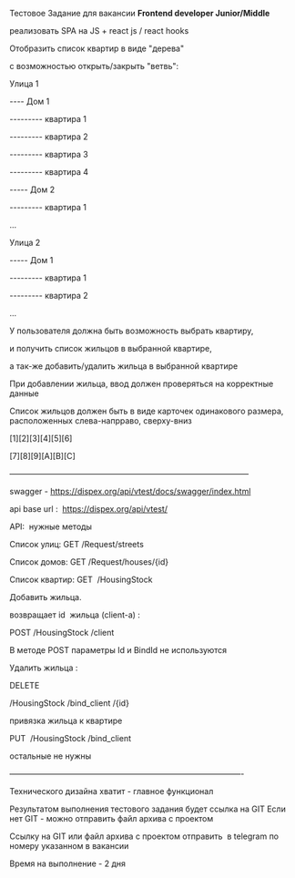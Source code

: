 Тестовое Задание для вакансии **Frontend developer Junior/Middle**

реализовать SPA на JS + react js / react hooks

Отобразить список квартир в виде "дерева"

с возможностью открыть/закрыть "ветвь":

Улица 1

---- Дом 1

--------- квартира 1

--------- квартира 2

--------- квартира 3

--------- квартира 4

----- Дом 2

--------- квартира 1

...

Улица 2

----- Дом 1

--------- квартира 1

--------- квартира 2

...

У пользователя должна быть возможность выбрать квартиру,

и получить список жильцов в выбранной квартире,

а так-же добавить/удалить жильца в выбранной квартире

При добавлении жильца, ввод должен проверяться на корректные данные

Список жильцов должен быть в виде карточек одинакового размера, расположенных слева-напрраво, сверху-вниз

[1][2][3][4][5][6]

[7][8][9][A][B][C]

——————————————————————————————

swagger - https://dispex.org/api/vtest/docs/swagger/index.html

api base url :  https://dispex.org/api/vtest/

API:  нужные методы

Список улиц: GET /Request/streets

Список домов: GET /Request/houses/{id}

Список квартир: GET  /HousingStock

Добавить жильца.

возвращает id  жильца (client-a) :

POST /HousingStock /client

В методе POST параметры Id и BindId не используются

Удалить жильца :

DELETE

/HousingStock /bind_client /{id}

привязка жильца к квартире

PUT  /HousingStock /bind_client

остальные не нужны

—————————————————————————————-

Технического дизайна хватит - главное функционал

Результатом выполнения тестового задания будет ссылка на GIT Если нет GIT - можно отправить файл архива с проектом

Ссылку на GIT или файл архива с проектом отправить  в telegram по номеру указанном в вакансии

Время на выполнение - 2 дня
